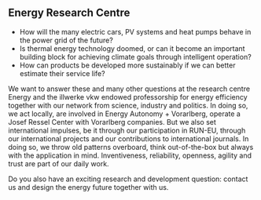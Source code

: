 ## Energy Research Centre
 
- How will the many electric cars, PV systems and heat pumps behave in the power grid of the future? 
- Is thermal energy technology doomed, or can it become an important building block for achieving climate goals through intelligent operation? 
- How can products be developed more sustainably if we can better estimate their service life?

We want to answer these and many other questions at the research centre Energy and the illwerke vkw endowed professorship for energy efficiency together with our network from science, industry and politics. 
In doing so, we act locally, are involved in Energy Autonomy + Vorarlberg, operate a Josef Ressel Center with Vorarlberg companies. 
But we also set international impulses, be it through our participation in RUN-EU, through our international projects and our contributions to international journals. 
In doing so, we throw old patterns overboard, think out-of-the-box but always with the application in mind. Inventiveness, reliability, openness, agility and trust are part of our daily work.

Do you also have an exciting research and development question: contact us and design the energy future together with us.
